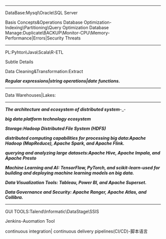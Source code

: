 
---

DataBase:Mysql\Oracle\SQL Server

Basis Concepts&Operations
Database Optimization-Indexing\Partitioning\Query Optimization
Database Manage:Duplicate\BACKUP\Monitor-CPU\Memory-Performance|Errors|Security Threats

---

PL:Pyhton\Java\Scala\R-ETL

Subtle Details

Data Cleaning&Transformation:Extract

***Regular expressions|string operations|date functions.***

---

Data Warehouses|Lakes:

---

***The architecture and ecosystem of distributed system***-_-

***big data platform technology ecosystem***

***Storage:Hadoop Distributed File System (HDFS)***

***distributed computing capabilities for processing big data:Apache Hadoop (MapReduce), Apache Spark, and Apache Flink.***

***querying and analyzing large datasets:Apache Hive, Apache Impala, and Apache Presto***

***Machine Learning and AI: TensorFlow, PyTorch, and scikit-learn-used for building and deploying machine learning models on big data.***

***Data Visualization Tools: Tableau, Power BI, and Apache Superset.***

***Data Governance and Security: Apache Ranger, Apache Atlas, and Collibra.***

---

GUI TOOLS:Talend\Informatic\DataStage\SSIS

Jenkins-Auomation Tool

continuous integration| continuous delivery pipelines(CI/CD)-脚本语言
